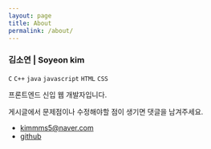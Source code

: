 ```yaml
---
layout: page
title: About
permalink: /about/
---
```


### 김소연 | Soyeon kim
`C` `C++` `java` `javascript` `HTML` `CSS`

프론트엔드 신입 웹 개발자입니다. 

게시글에서 문제점이나 수정해야할 점이 생기면 댓글을 남겨주세요.

- kimmms5@naver.com
- [github](https://github.com/soyeongold)

